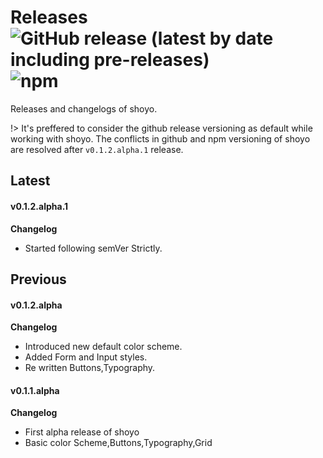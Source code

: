 # Releases ![GitHub release (latest by date including pre-releases)](https://img.shields.io/github/v/release/soulsam480/shoyo?include_prereleases) ![npm](https://img.shields.io/npm/v/shoyo)

Releases and changelogs of shoyo.

!> It's preffered to consider the github release versioning as default while working with shoyo. The conflicts in github and npm versioning of shoyo are resolved after `v0.1.2.alpha.1` release.

## Latest 

#### v0.1.2.alpha.1
**Changelog**
- Started following semVer Strictly.

## Previous

#### v0.1.2.alpha 
**Changelog**
- Introduced new default color scheme.
- Added Form and Input styles.
- Re written Buttons,Typography.


#### v0.1.1.alpha
**Changelog**
- First alpha release of shoyo
- Basic color Scheme,Buttons,Typography,Grid

